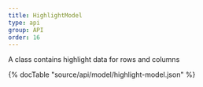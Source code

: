 ```yaml
---
title: HighlightModel
type: api
group: API
order: 16
---
```

A class contains highlight data for rows and columns

{% docTable "source/api/model/highlight-model.json" %}


